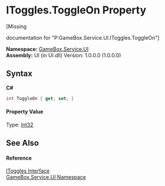 # IToggles.ToggleOn Property 
 

\[Missing <summary> documentation for "P:GameBox.Service.UI.IToggles.ToggleOn"\]

**Namespace:**&nbsp;<a href="6561cbd8-2bda-7a52-d42a-1887a2a36ffd">GameBox.Service.UI</a><br />**Assembly:**&nbsp;UI (in UI.dll) Version: 1.0.0.0 (1.0.0.0)

## Syntax

**C#**<br />
``` C#
int ToggleOn { get; set; }
```


#### Property Value
Type: <a href="http://msdn2.microsoft.com/zh-cn/library/td2s409d" target="_blank">Int32</a>

## See Also


#### Reference
<a href="016e5192-50fe-9f3b-aea4-1827a4f4772f">IToggles Interface</a><br /><a href="6561cbd8-2bda-7a52-d42a-1887a2a36ffd">GameBox.Service.UI Namespace</a><br />